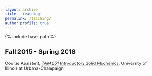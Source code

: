 ```yaml
---
layout: archive
title: "Teaching"
permalink: /teaching/
author_profile: true
---
```


{% include base_path %}
## Fall 2015 - Spring 2018 
Course Assistant, [*TAM 251* Introductory Solid Mechanics](https://courses.engr.illinois.edu/tam251/index.html), University of Illinois at Urbana-Champaign
